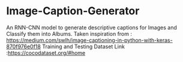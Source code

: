 # Image-Caption-Generator
An RNN-CNN model to generate descriptive captions for Images and Classify them into Albums.
Taken inspiration from : https://medium.com/swlh/image-captioning-in-python-with-keras-870f976e0f18
Training and Testing Dataset Link :https://cocodataset.org/#home
